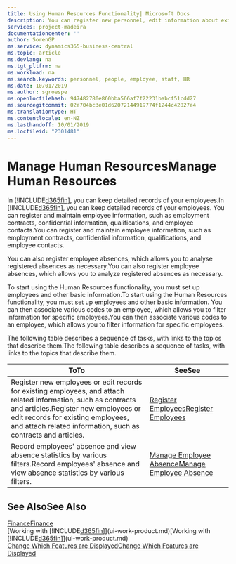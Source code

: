 ```yaml
---
title: Using Human Resources Functionality| Microsoft Docs
description: You can register new personnel, edit information about existing staff, and record and analyse absence.
services: project-madeira
documentationcenter: ''
author: SorenGP
ms.service: dynamics365-business-central
ms.topic: article
ms.devlang: na
ms.tgt_pltfrm: na
ms.workload: na
ms.search.keywords: personnel, people, employee, staff, HR
ms.date: 10/01/2019
ms.author: sgroespe
ms.openlocfilehash: 947482780e860bba566af7f22231babcf51cdd27
ms.sourcegitcommit: 02e704bc3e01d62072144919774f1244c42827e4
ms.translationtype: HT
ms.contentlocale: en-NZ
ms.lasthandoff: 10/01/2019
ms.locfileid: "2301481"
---
```

# <a name="manage-human-resources"></a><span data-ttu-id="d843a-103">Manage Human Resources</span><span class="sxs-lookup"><span data-stu-id="d843a-103">Manage Human Resources</span></span>
<span data-ttu-id="d843a-104">In [!INCLUDE[d365fin](includes/d365fin_md.md)], you can keep detailed records of your employees.</span><span class="sxs-lookup"><span data-stu-id="d843a-104">In [!INCLUDE[d365fin](includes/d365fin_md.md)], you can keep detailed records of your employees.</span></span> <span data-ttu-id="d843a-105">You can register and maintain employee information, such as employment contracts, confidential information, qualifications, and employee contacts.</span><span class="sxs-lookup"><span data-stu-id="d843a-105">You can register and maintain employee information, such as employment contracts, confidential information, qualifications, and employee contacts.</span></span>

<span data-ttu-id="d843a-106">You can also register employee absences, which allows you to analyse registered absences as necessary.</span><span class="sxs-lookup"><span data-stu-id="d843a-106">You can also register employee absences, which allows you to analyze registered absences as necessary.</span></span>

<span data-ttu-id="d843a-107">To start using the Human Resources functionality, you must set up employees and other basic information.</span><span class="sxs-lookup"><span data-stu-id="d843a-107">To start using the Human Resources functionality, you must set up employees and other basic information.</span></span> <span data-ttu-id="d843a-108">You can then associate various codes to an employee, which allows you to filter information for specific employees.</span><span class="sxs-lookup"><span data-stu-id="d843a-108">You can then associate various codes to an employee, which allows you to filter information for specific employees.</span></span>

<span data-ttu-id="d843a-109">The following table describes a sequence of tasks, with links to the topics that describe them.</span><span class="sxs-lookup"><span data-stu-id="d843a-109">The following table describes a sequence of tasks, with links to the topics that describe them.</span></span>

| <span data-ttu-id="d843a-110">To</span><span class="sxs-lookup"><span data-stu-id="d843a-110">To</span></span> | <span data-ttu-id="d843a-111">See</span><span class="sxs-lookup"><span data-stu-id="d843a-111">See</span></span> |
| --- | --- |
| <span data-ttu-id="d843a-112">Register new employees or edit records for existing employees, and attach related information, such as contracts and articles.</span><span class="sxs-lookup"><span data-stu-id="d843a-112">Register new employees or edit records for existing employees, and attach related information, such as contracts and articles.</span></span> |[<span data-ttu-id="d843a-113">Register Employees</span><span class="sxs-lookup"><span data-stu-id="d843a-113">Register Employees</span></span>](hr-how-register-employees.md) |
| <span data-ttu-id="d843a-114">Record employees' absence and view absence statistics by various filters.</span><span class="sxs-lookup"><span data-stu-id="d843a-114">Record employees' absence and view absence statistics by various filters.</span></span> |[<span data-ttu-id="d843a-115">Manage Employee Absence</span><span class="sxs-lookup"><span data-stu-id="d843a-115">Manage Employee Absence</span></span>](hr-how-manage-absence.md) |

## <a name="see-also"></a><span data-ttu-id="d843a-116">See Also</span><span class="sxs-lookup"><span data-stu-id="d843a-116">See Also</span></span>
[<span data-ttu-id="d843a-117">Finance</span><span class="sxs-lookup"><span data-stu-id="d843a-117">Finance</span></span>](finance.md)  
<span data-ttu-id="d843a-118">[Working with [!INCLUDE[d365fin](includes/d365fin_md.md)]](ui-work-product.md)</span><span class="sxs-lookup"><span data-stu-id="d843a-118">[Working with [!INCLUDE[d365fin](includes/d365fin_md.md)]](ui-work-product.md)</span></span>  
[<span data-ttu-id="d843a-119">Change Which Features are Displayed</span><span class="sxs-lookup"><span data-stu-id="d843a-119">Change Which Features are Displayed</span></span>](ui-experiences.md)        

